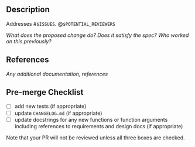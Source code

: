 ## Description

Addresses #`$ISSUES`. @`$POTENTIAL_REVIEWERS`

*What does the proposed change do? Does it satisfy the spec? Who worked on this previously?*

## References

*Any additional documentation, references*

## Pre-merge Checklist

- [ ] add new tests (if appropriate)
- [ ] update `CHANGELOG.md` (if appropriate)
- [ ] update docstrings for any new functions or function arguments including references to requirements and design docs (if appropriate)

Note that your PR will not be reviewed unless all three boxes are checked.


